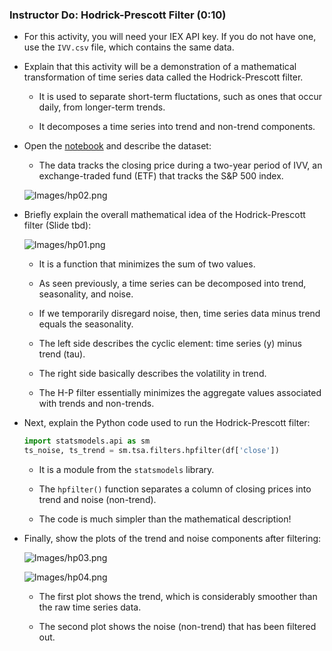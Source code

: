 ### Instructor Do: Hodrick-Prescott Filter (0:10)

* For this activity, you will need your IEX API key. If you do not have one, use the `IVV.csv` file, which contains the same data.

* Explain that this activity will be a demonstration of a mathematical transformation of time series data called the Hodrick-Prescott filter.

  * It is used to separate short-term fluctations, such as ones that occur daily, from longer-term trends.

  * It decomposes a time series into trend and non-trend components.

* Open the [notebook](tbd) and describe the dataset:

  * The data tracks the closing price during a two-year period of IVV, an exchange-traded fund (ETF) that tracks the S&P 500 index.

  ![Images/hp02.png](Images/hp02.png)

* Briefly explain the overall mathematical idea of the Hodrick-Prescott filter (Slide tbd):

  ![Images/hp01.png](Images/hp01.png)

  * It is a function that minimizes the sum of two values.

  * As seen previously, a time series can be decomposed into trend, seasonality, and noise.

  * If we temporarily disregard noise, then, time series data minus trend equals the seasonality.

  * The left side describes the cyclic element: time series (y) minus trend (tau).

  * The right side basically describes the volatility in trend.

  * The H-P filter essentially minimizes the aggregate values associated with trends and non-trends.

* Next, explain the Python  code used to run the Hodrick-Prescott filter:

  ```python
  import statsmodels.api as sm
  ts_noise, ts_trend = sm.tsa.filters.hpfilter(df['close'])
  ```

  * It is a module from the `statsmodels` library.

  * The `hpfilter()` function separates a column of closing prices into trend and noise (non-trend).

  * The code is much simpler than the mathematical description!

* Finally, show the plots of the trend and noise components after filtering:

  ![Images/hp03.png](Images/hp03.png)

  ![Images/hp04.png](Images/hp04.png)

  * The first plot shows the trend, which is considerably smoother than the raw time series data.

  * The second plot shows the noise (non-trend) that has been filtered out.
